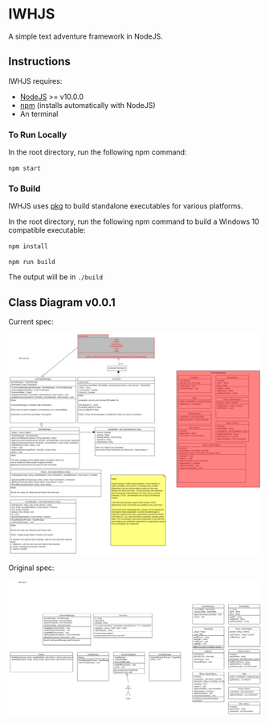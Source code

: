 # IWHJS
A simple text adventure framework in NodeJS.

## Instructions

IWHJS requires:

* [NodeJS](https://nodejs.org/en/download/) >= v10.0.0 
* [npm](https://docs.npmjs.com/about-npm/) (installs automatically with NodeJS)
* An terminal

### To Run Locally

In the root directory, run the following npm command:

`npm start`

### To Build

IWHJS uses [pkg](https://github.com/vercel/pkg) to build standalone executables for various platforms.

In the root directory, run the following npm command to build a Windows 10 compatible executable:

`npm install`

`npm run build`

The output will be in `./build`

## Class Diagram v0.0.1

Current spec:

![UML Diagram](./docs/v0.0.1b.png)

Original spec:

![UML Diagram](./docs/v0.0.1.png)
